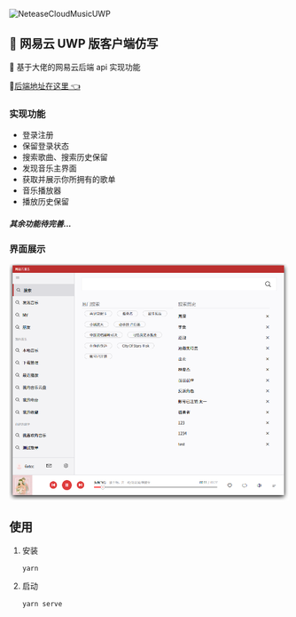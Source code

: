 ![NeteaseCloudMusicUWP](https://socialify.git.ci/ShiHaoXD/NeteaseCloudMusicUWP/image?description=1&descriptionEditable=%F0%9F%8E%B5%E5%9F%BA%E4%BA%8Evue3%2Bts%E7%9A%84%E7%BD%91%E6%98%93%E4%BA%91uwp%E5%AE%A2%E6%88%B7%E7%AB%AF%E4%BB%BF%E5%86%99&font=Inter&language=1&owner=1&pattern=Plus&stargazers=1&theme=Light)
## 🎵 网易云 UWP 版客户端仿写

🚀 基于大佬的网易云后端 api 实现功能

🤖[后端地址在这里 👈](https://github.com/Binaryify/NeteaseCloudMusicApi)

### 实现功能

- 登录注册
- 保留登录状态
- 搜索歌曲、搜索历史保留
- 发现音乐主界面
- 获取并展示你所拥有的歌单
- 音乐播放器
- 播放历史保留
##### 其余功能待完善...

### 界面展示
![](./src/assets/show.png)

## 使用

1. 安装

   ```
   yarn
   ```

2. 启动
   ```
   yarn serve
   ```
